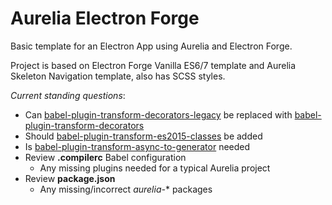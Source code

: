 # Aurelia Electron Forge

Basic template for an Electron App using Aurelia and Electron Forge.

Project is based on Electron Forge Vanilla ES6/7 template and Aurelia Skeleton Navigation template, also has SCSS styles.

*Current standing questions*:

 * Can [babel-plugin-transform-decorators-legacy](https://github.com/loganfsmyth/babel-plugin-transform-decorators-legacy) be replaced with [babel-plugin-transform-decorators](https://github.com/babel/babel/tree/master/packages/babel-plugin-transform-decorators)
 * Should [babel-plugin-transform-es2015-classes](https://github.com/babel/babel/tree/master/packages/babel-plugin-transform-es2015-classes) be added
 * Is [babel-plugin-transform-async-to-generator](https://github.com/babel/babel/tree/master/packages/babel-plugin-transform-async-to-generator) needed
 * Review **.compilerc** Babel configuration
 	* Any missing plugins needed for a typical Aurelia project
 * Review **package.json**
 	* Any missing/incorrect *aurelia-** packages
